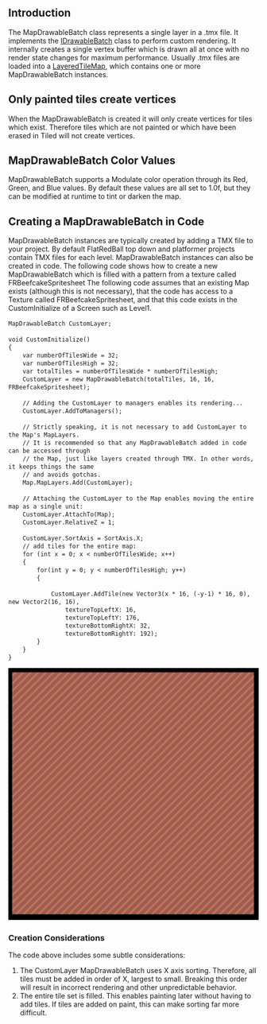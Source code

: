 ## Introduction

The MapDrawableBatch class represents a single layer in a .tmx file. It implements the [IDrawableBatch](/frb/docs/index.php?title=FlatRedBall.Graphics.IDrawableBatch.md "FlatRedBall.Graphics.IDrawableBatch") class to perform custom rendering. It internally creates a single vertex buffer which is drawn all at once with no render state changes for maximum performance. Usually .tmx files are loaded into a [LayeredTileMap](/documentation/tools/tiled-plugin/flatredball-tilegraphics-layeredtilemap.md), which contains one or more MapDrawableBatch instances.

## Only painted tiles create vertices

When the MapDrawableBatch is created it will only create vertices for tiles which exist. Therefore tiles which are not painted or which have been erased in Tiled will not create vertices.

## MapDrawableBatch Color Values

MapDrawableBatch supports a Modulate color operation through its Red, Green, and Blue values. By default these values are all set to 1.0f, but they can be modified at runtime to tint or darken the map.

## Creating a MapDrawableBatch in Code

MapDrawableBatch instances are typically created by adding a TMX file to your project. By default FlatRedBall top down and platformer projects contain TMX files for each level. MapDrawableBatch instances can also be created in code. The following code shows how to create a new MapDrawableBatch which is filled with a pattern from a texture called FRBeefcakeSpritesheet The following code assumes that an existing Map exists (although this is not necessary), that the code has access to a Texture called FRBeefcakeSpritesheet, and that this code exists in the CustomInitialize of a Screen such as Level1.

    MapDrawableBatch CustomLayer;

    void CustomInitialize()
    {
        var numberOfTilesWide = 32;
        var numberOfTilesHigh = 32;
        var totalTiles = numberOfTilesWide * numberOfTilesHigh;
        CustomLayer = new MapDrawableBatch(totalTiles, 16, 16, FRBeefcakeSpritesheet);

        // Adding the CustomLayer to managers enables its rendering...
        CustomLayer.AddToManagers();

        // Strictly speaking, it is not necessary to add CustomLayer to the Map's MapLayers.
        // It is recommended so that any MapDrawableBatch added in code can be accessed through
        // the Map, just like layers created through TMX. In other words, it keeps things the same
        // and avoids gotchas.
        Map.MapLayers.Add(CustomLayer);

        // Attaching the CustomLayer to the Map enables moving the entire map as a single unit:
        CustomLayer.AttachTo(Map);
        CustomLayer.RelativeZ = 1;

        CustomLayer.SortAxis = SortAxis.X;
        // add tiles for the entire map:
        for (int x = 0; x < numberOfTilesWide; x++)
        {
            for(int y = 0; y < numberOfTilesHigh; y++)
            {

                CustomLayer.AddTile(new Vector3(x * 16, (-y-1) * 16, 0), new Vector2(16, 16),
                    textureTopLeftX: 16,
                    textureTopLeftY: 176,
                    textureBottomRightX: 32,
                    textureBottomRightY: 192);
            }
        }
    }

![](/media/2023-01-img_63b97849def36.png)

### Creation Considerations

The code above includes some subtle considerations:

1.  The CustomLayer MapDrawableBatch uses X axis sorting. Therefore, all tiles must be added in order of X, largest to small. Breaking this order will result in incorrect rendering and other unpredictable behavior.
2.  The entire tile set is filled. This enables painting later without having to add tiles. If tiles are added on paint, this can make sorting far more difficult.
